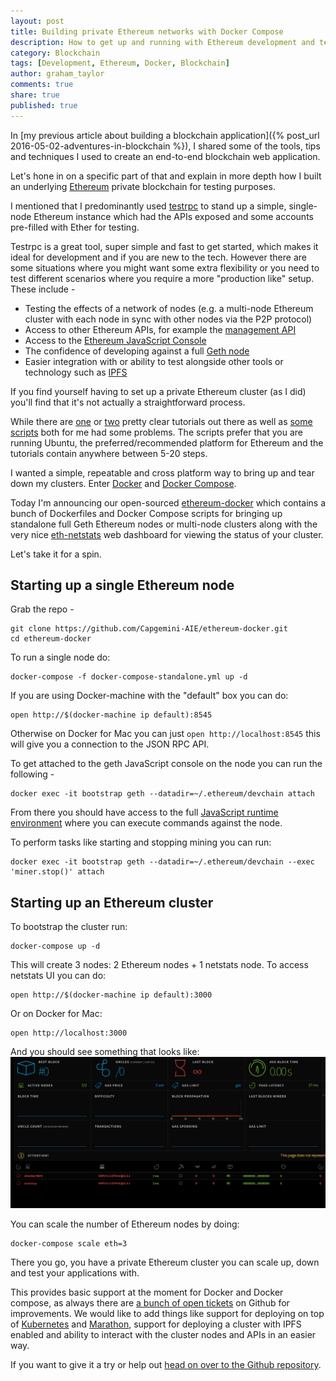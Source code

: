 ```yaml
---
layout: post
title: Building private Ethereum networks with Docker Compose
description: How to get up and running with Ethereum development and test networks using Docker
category: Blockchain
tags: [Development, Ethereum, Docker, Blockchain]
author: graham_taylor
comments: true
share: true
published: true
---
```


In [my previous article about building a blockchain application]({% post_url 2016-05-02-adventures-in-blockchain %}), I shared some of the tools, tips and techniques I used to create an end-to-end blockchain web application.

Let's hone in on a specific part of that and explain in more depth how I built an underlying [Ethereum](https://www.ethereum.org/) private blockchain for testing purposes.

I mentioned that I predominantly used [testrpc](https://github.com/ethereumjs/testrpc) to stand up a simple, single-node Ethereum instance which had the APIs exposed and some accounts pre-filled with Ether for testing.

Testrpc is a great tool, super simple and fast to get started, which makes it ideal for development and if you are new to the tech. However there are some situations where you might want some extra flexibility or you need to test different scenarios where you require a more "production like" setup. These include -

* Testing the effects of a network of nodes (e.g. a multi-node Ethereum cluster with each node in sync with other nodes via the P2P protocol)
* Access to other Ethereum APIs, for example the [management API](https://github.com/ethereum/go-ethereum/wiki/Management-APIs)
* Access to the [Ethereum JavaScript Console](https://github.com/ethereum/go-ethereum/wiki/JavaScript-Console)
* The confidence of developing against a full [Geth node](https://github.com/ethereum/go-ethereum/wiki/Geth)
* Easier integration with or ability to test alongside other tools or technology such as [IPFS](https://ipfs.io/)

If you find yourself having to set up a private Ethereum cluster (as I did) you'll find that it's not actually a straightforward process.

While there are [one](https://github.com/ethereum/go-ethereum/wiki/Setting-up-private-network-or-local-cluster) or [two](https://souptacular.gitbooks.io/ethereum-tutorials-and-tips-by-hudson/content/private-chain.html) pretty clear tutorials out there as well as [some scripts](https://github.com/ethersphere/eth-utils) both for me had some problems. The scripts prefer that you are running Ubuntu, the preferred/recommended platform for Ethereum and the tutorials contain anywhere between 5-20 steps.

I wanted a simple, repeatable and cross platform way to bring up and tear down my clusters. Enter [Docker](https://www.docker.com/) and [Docker Compose](https://docs.docker.com/compose/).

Today I'm announcing our open-sourced [ethereum-docker](https://github.com/Capgemini-AIE/ethereum-docker) which contains a bunch of Dockerfiles and Docker Compose scripts for bringing up standalone full Geth Ethereum nodes or multi-node clusters along with the very nice [eth-netstats](https://github.com/cubedro/eth-netstats) web dashboard for viewing the status of your cluster.

Let's take it for a spin.

## Starting up a single Ethereum node

Grab the repo -

```
git clone https://github.com/Capgemini-AIE/ethereum-docker.git
cd ethereum-docker
```

To run a single node do:

```
docker-compose -f docker-compose-standalone.yml up -d
```

If you are using Docker-machine with the "default" box you can do:

```
open http://$(docker-machine ip default):8545
```

Otherwise on Docker for Mac you can just ```open http://localhost:8545``` this will give you a connection to the JSON RPC API.

To get attached to the geth JavaScript console on the node you can run the following -

```
docker exec -it bootstrap geth --datadir=~/.ethereum/devchain attach
```

From there you should have access to the full [JavaScript runtime environment](https://github.com/ethereum/go-ethereum/wiki/JavaScript-Console) where you can execute commands against the node.

To perform tasks like starting and stopping mining you can run:

```
docker exec -it bootstrap geth --datadir=~/.ethereum/devchain --exec 'miner.stop()' attach
```

## Starting up an Ethereum cluster

To bootstrap the cluster run:

```
docker-compose up -d
```

This will create 3 nodes: 2 Ethereum nodes + 1 netstats node. To access netstats UI you can do:

```
open http://$(docker-machine ip default):3000
```

Or on Docker for Mac:

```
open http://localhost:3000
```

And you should see something that looks like:
![netstats ui](/images/2016-05-16-ethereum-docker-compose/netstats.png)

You can scale the number of Ethereum nodes by doing:

```
docker-compose scale eth=3
```

There you go, you have a private Ethereum cluster you can scale up, down and test your applications with.

This provides basic support at the moment for Docker and Docker compose, as always there are [a bunch of open tickets](https://github.com/Capgemini-AIE/ethereum-docker/issues) on Github for improvements. We would like to add things like support for deploying on top of [Kubernetes](https://kubernetes.io) and [Marathon](https://mesosphere.github.io/marathon), support for deploying a cluster with IPFS enabled and ability to interact with the cluster nodes and APIs in an easier way.

If you want to give it a try or help out [head on over to the Github repository](https://github.com/Capgemini-AIE/ethereum-docker).
